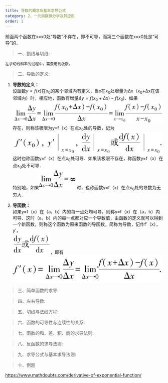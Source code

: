 ```yaml
---
title: 导数的概念及基本求导公式
category: 2、一元函数微分学及其应用
order: 1
---
```


前面两个函数在x=x0处“导数”不存在，即不可导，而第三个函数在x=x0处是“可导”的．

> 一、割线与切线:

	在求切线斜率的过程中，需要用到极限。

> 二、导数的定义:

1. **导数的定义：**<br/>
	设函数$y=f(x)$在x<sub>0</sub>的某个邻域内有定义，当x在x<sub>0</sub>处增量为Δx（x<sub>0</sub>+Δx在该邻域内）时，相应地，函数有增量$Δy=f(x_0+Δx)-f(x_0)$．如果<br/>
	<img src='../../images/导数的定义1.png' width=700 /><br/>
	存在，则称该极限为y=f（x）在点x<sub>0</sub>处的导数，记为<br/>
	<img src='../../images/导数的定义2.png' width=600 /><br/>
	这时也称函数y=f（x）在点x<sub>0</sub>处可导．如果该极限不存在，称函数y=f（x）在点x<sub>0</sub>处不可导．<br/>
	特别地，如果<img src='../../images/导数的定义3.png' width=120 />时，也称函数y=f（x）在点x<sub>0</sub>处的导数为无穷大．

2. **导函数：**<br/>
	如果y=f（x）在（a，b）内的每一点处均可导，则称y=f（x）在（a，b）内可导．这时（a，b）内的每一点都对应一个导数值，由函数的定义就可以得到一个新函数，则称这个函数为原来函数的导函数，简称为导数，记作f′（x），y′，<br/>
	<img src='../../images/导函数1.png' width=120 />，即有<br/>
	<img src='../../images/导函数2.png' width=520 />
	
> 三、简单函数的求导:



> 四、左右导数:



> 五、切线与法线方程:




> 六、函数的可导性与连续性的关系:


> 七、函数的和、差、积、商的求导法则:



> 八、反函数的求导法则:



> 九、求导公式与基本求导法则:



> 十、例题


https://www.mathdoubts.com/derivative-of-exponential-function/
